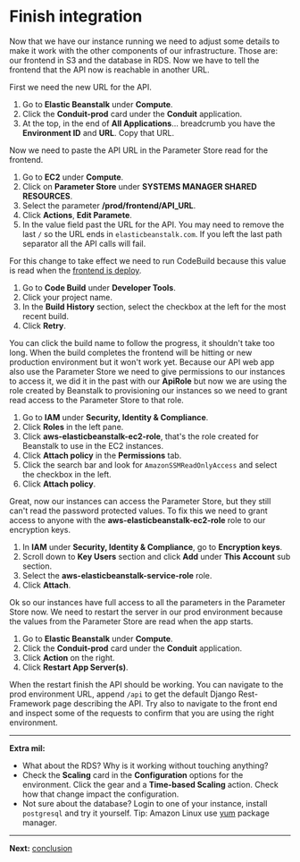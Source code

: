 # Finish integration

Now that we have our instance running we need to adjust some details to make it work with the other components of our infrastructure. Those are: our frontend in S3 and the database in RDS. Now we have to tell the frontend that the API now is reachable in another URL.

First we need the new URL for the API.

1. Go to **Elastic Beanstalk** under **Compute**.
2. Click the **Conduit-prod** card under the **Conduit** application.
3. At the top, in the end of **All Applications**... breadcrumb you have the **Environment ID** and **URL**. Copy that URL.

Now we need to paste the API URL in the Parameter Store read for the frontend.

1. Go to **EC2** under **Compute**.
2. Click on **Parameter Store** under **SYSTEMS MANAGER SHARED RESOURCES**.
3. Select the parameter **/prod/frontend/API_URL**.
4. Click **Actions**, **Edit Paramete**.
5. In the value field past the URL for the API. You may need to remove the last `/` so the URL ends in `elasticbeanstalk.com`. If you left the last path separator all the API calls will fail.

For this change to take effect we need to run CodeBuild because this value is read when the [frontend is deploy](buildspec.frontend.yml).

1. Go to **Code Build** under **Developer Tools**.
2. Click your project name.
3. In the **Build History** section, select the checkbox at the left for the most recent build.
4. Click **Retry**.

You can click the build name to follow the progress, it shouldn't take too long. When the build completes the frontend will be hitting or new production environment but it won't work yet. Because our API web app also use the Parameter Store we need to give permissions to our instances to access it, we did it in the past with our **ApiRole** but now we are using the role created by Beanstalk to provisioning our instances so we need to grant read access to the Parameter Store to that role.

1. Go to **IAM** under **Security, Identity & Compliance**.
2. Click **Roles** in the left pane.
3. Click **aws-elasticbeanstalk-ec2-role**, that's the role created for Beanstalk to use in the EC2 instances.
4. Click **Attach policy** in the **Permissions** tab.
5. Click the search bar and look for `AmazonSSMReadOnlyAccess` and select the checkbox in the left.
6. Click **Attach policy**.

Great, now our instances can access the Parameter Store, but they still can't read the password protected values. To fix this we need to grant access to anyone with the **aws-elasticbeanstalk-ec2-role** role to our encryption keys.

1. In **IAM** under **Security, Identity & Compliance**, go to **Encryption keys**.
2. Scroll down to **Key Users** section and click **Add** under **This Account** sub section.
3. Select the **aws-elasticbeanstalk-service-role** role.
4. Click **Attach**.

Ok so our instances have full access to all the parameters in the Parameter Store now. We need to restart the server in our prod environment because the values from the Parameter Store are read when the app starts.

1. Go to **Elastic Beanstalk** under **Compute**.
2. Click the **Conduit-prod** card under the **Conduit** application.
3. Click **Action** on the right.
4. Click **Restart App Server(s)**.

When the restart finish the API should be working. You can navigate to the prod environment URL, append `/api` to get the default Django Rest-Framework page describing the API. Try also to navigate to the front end and inspect some of the requests to confirm that you are using the right environment.

---
**Extra mil:**

- What about the RDS? Why is it working without touching anything?
- Check the **Scaling** card in the **Configuration** options for the environment. Click the gear and a **Time-based Scaling** action. Check how that change impact the configuration.
- Not sure about the database? Login to one of your instance, install `postgresql` and try it yourself. Tip: Amazon Linux use [yum](https://docs.aws.amazon.com/AWSEC2/latest/UserGuide/install-software.html) package manager.

---
**Next:** [conclusion](/workshop/beanstalk/04-conclusion.md)